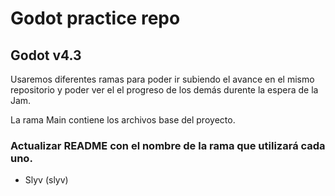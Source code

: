 # Godot practice repo
## Godot v4.3

Usaremos diferentes ramas para poder ir subiendo el avance en el mismo repositorio y poder ver el el progreso de los demás durente la espera de la Jam.

La rama Main contiene los archivos base del proyecto.

### Actualizar README con el nombre de la rama que utilizará cada uno.

 - Slyv (slyv)